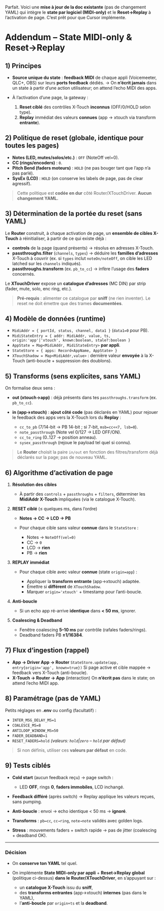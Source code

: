 Parfait. Voici une **mise à jour de la doc existante** (pas de changement YAML) qui intègre le **state par logiciel (MIDI-only)** et le **Reset→Replay** à l’activation de page. C’est prêt pour que Cursor implémente.

# Addendum – State MIDI-only & Reset→Replay

## 1) Principes

* **Source unique du state** : **feedback MIDI** de chaque appli (Voicemeeter, QLC+, OBS) sur leurs **ports feedback** dédiés.
  → On **n’écrit jamais** dans un state à partir d’une action utilisateur; on attend l’echo MIDI des apps.
* À l’activation d’une page, la gateway :

  1. **Reset ciblé** des contrôles X-Touch **inconnus** (OFF/0/HOLD selon type).
  2. **Replay** immédiat des valeurs **connues** (app → xtouch via transform **entrante**).

## 2) Politique de reset (globale, identique pour toutes les pages)

* **Notes (LED, mutes/solos/etc.)** : `OFF` (NoteOff vel=0).
* **CC (rings/encoders)** : `0`.
* **Pitch Bend (faders moteurs)** : `HOLD` (ne pas bouger tant que l’app n’a pas parlé).
* **SysEx (LCD)** : `HOLD` (on conserve les labels de page, pas de clear agressif).

> Cette politique est **codée en dur** côté Router/XTouchDriver. **Aucun changement YAML.**

## 3) Détermination de la portée du reset (sans YAML)

Le **Router** construit, à chaque activation de page, un **ensemble de cibles X-Touch** à réinitialiser, à partir de ce qui existe déjà :

* **controls** de la page (quand présents) → résolus en adresses X-Touch.
* **passthroughs.filter** (`channels`, `types`) → déduire les **familles d’adresses** X-Touch à couvrir (ex. si `types` inclut `noteOn/noteOff`, on cible les LED latched sur les `channels` indiqués).
* **passthroughs.transform** (ex. `pb_to_cc`) → infère l’usage des **faders** concernés.

Le **XTouchDriver** expose un **catalogue d’adresses** (MC DIN) par strip (fader, mute, solo, enc ring, etc.).

> **Pré-requis** : alimenter ce catalogue par **sniff** (ne rien inventer). Le reset ne doit émettre que des trames **documentées**.

## 4) Modèle de données (runtime)

* `MidiAddr = { portId, status, channel, data1 }` (`data1=0` pour PB).
* `MidiStateEntry = { addr: MidiAddr, value, ts, origin:'app'|'xtouch', known:boolean, stale?:boolean }`
* `AppState = Map<MidiAddr, MidiStateEntry>` **par appli**.
* `StateStore = { apps: Record<AppName, AppState> }`
* `XTouchShadow = Map<MidiAddr,value>` : dernière valeur **envoyée** à la X-Touch (anti-boucle + suppression des doublons).

## 5) Transforms (sens explicites, sans YAML)

On formalise deux sens :

* **out (xtouch→app)** : déjà présents dans tes `passthroughs.transform` (ex. `pb_to_cc`).
* **in (app→xtouch)** : **ajout côté code** (pas déclarés en YAML) pour rejouer le feedback des apps vers la X-Touch lors du **Replay** :

  * `cc_to_pb` (7/14-bit → PB 14-bit ; si 7-bit, `msb=cc<<7, lsb=0`).
  * `note_passthrough` (Note vel 0/127 → LED OFF/ON).
  * `cc_to_ring` (0..127 → position anneau).
  * `sysex_passthrough` (rejoue le payload tel quel si connu).

> Le **Router** choisit la paire `in/out` en fonction des filtres/transform déjà déclarés sur la page; pas de nouveau YAML.

## 6) Algorithme d’activation de page

1. **Résolution des cibles**

   * À partir des `controls` + `passthroughs` + `filters`, déterminer les **MidiAddr X-Touch** impliquées (via le catalogue X-Touch).
2. **RESET ciblé** (≤ quelques ms, dans l’ordre)

   * **Notes → CC → LCD → PB**
   * Pour chaque cible sans valeur **connue** dans le `StateStore` :

     * Notes → `NoteOff(vel=0)`
     * CC → `0`
     * LCD → **rien**
     * PB → **rien**
3. **REPLAY immédiat**

   * Pour chaque cible avec valeur **connue** (state `origin=app`) :

     * Appliquer la **transform entrante** (app→xtouch) adaptée.
     * Émettre si **différent** de `XTouchShadow`.
     * Marquer `origin='xtouch'` + timestamp pour l’anti-boucle.
4. **Anti-boucle**

   * Si un echo app ré-arrive **identique** dans **< 50 ms**, ignorer.
5. **Coalescing & Deadband**

   * Fenêtre coalescing **5–10 ms** par contrôle (rafales faders/rings).
   * Deadband faders PB **±1/16384**.

## 7) Flux d’ingestion (rappel)

* **App → Driver App → Router**
  `StateStore.update(app, entry{origin='app', known=true})`
  Si page active et cible mappée → feedback vers X-Touch (anti-boucle).
* **X-Touch → Router → App** (interaction)
  On **n’écrit pas** dans le state; on attend l’echo MIDI app.

## 8) Paramétrage (pas de YAML)

Petits réglages en **.env** ou config (facultatif) :

* `INTER_MSG_DELAY_MS=1`
* `COALESCE_MS=8`
* `ANTILOOP_WINDOW_MS=50`
* `FADER_DEADBAND=1`
* `RESET_FADERS=hold` *(valeurs: `hold`|`zero` – `hold` par défaut)*

> Si non définis, utiliser ces **valeurs par défaut** en code.

## 9) Tests ciblés

* **Cold start** (aucun feedback reçu) → page switch :

  * LED **OFF**, rings **0**, **faders immobiles**, LCD inchangé.
* **Feedback différé** (après switch) → Replay applique les valeurs reçues, sans pumping.
* **Anti-boucle** : envoi → echo identique < 50 ms → **ignoré**.
* **Transforms** : `pb↔cc`, `cc→ring`, `note→note` validés avec golden logs.
* **Stress** : mouvements faders + switch rapide → pas de jitter (coalescing + deadband OK).

---

### Décision

* On **conserve ton YAML** tel quel.
* On implémente **State MIDI-only par appli** + **Reset→Replay global** (politique ci-dessus) **dans le Router/XTouchDriver**, en s’appuyant sur :

  * un **catalogue X-Touch** issu du **sniff**,
  * des **transforms entrantes** (app→xtouch) **internes** (pas dans le YAML),
  * l’**anti-boucle** par `origin+ts` et la **deadband**.
